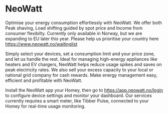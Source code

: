 # NeoWatt

Optimise your energy consumption effortlessly with NeoWatt. We offer both Peak shaving, Load shifting guided by spot price and Income from consumer flexibilty. Currently only available in Norway, but we are expanding to EU later this year. Please help us prioritise your country here https://www.neowatt.no/waitinglist

Simply select your devices, set a consumption limit and your price zone, and let us handle the rest. Ideal for managing high-energy appliances like heaters and EV chargers, NeoWatt helps reduce usage spikes and saves on peak electricity rates. We also sell your excess capacity to your local or national grid company for cash rewards. Make energy management easy, efficient and profitable with NeoWatt.

Install the NeoWatt app your Homey, then go to https://app.neowatt.no/login to configure device settings and monitor your dashboard. Our services currently requires a smart meter, like Tibber Pulse, connected to your Homey for real-time usage monitoring.